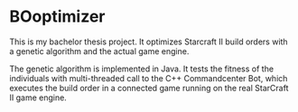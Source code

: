 # BOoptimizer

This is my bachelor thesis project. It optimizes Starcraft II build orders with a genetic algorithm and the actual game engine.

The genetic algorithm is implemented in Java. It tests the fitness of the individuals with multi-threaded call to the C++ Commandcenter Bot, which executes the build order in a connected game running on the real StarCraft II game engine.
